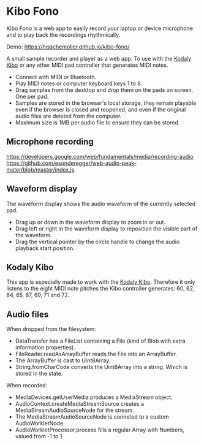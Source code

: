 # Kibo Fono

Kibo Fono is a web app to easily record your laptop or device microphone and to play back the recordings rhythmically.

Demo: https://hisschemoller.github.io/kibo-fono/

A small sample recorder and player as a web app. To use with the [Kodaly Kibo](https://www.kodaly.app/) or any other MIDI pad controller that generates MIDI notes.

* Connect with MIDI or Bluetooth.
* Play MIDI notes or computer keyboard keys 1 to 8.
* Drag samples from the desktop and drop them on the pads on screen. One per pad.
* Samples are stored in the browser's local storage, they remain playable even if the browser is closed and reopened, and even if the original audio files are deleted from the computer.
* Maximum size is 1MB per audio file to ensure they can be stored.

## Microphone recording

https://developers.google.com/web/fundamentals/media/recording-audio
https://github.com/esonderegger/web-audio-peak-meter/blob/master/index.js

## Waveform display

The waveform display shows the audio waveform of the currently selected pad.

* Drag up or down in the waveform display to zoom in or out.
* Drag left or right in the waveform display to reposition the visible part of the waveform.
* Drag the vertical pointer by the circle handle to change the audio playback start position.

## Kodaly Kibo

This app is especially made to work with the [Kodaly Kibo](https://www.kodaly.app/). Therefore it only listens to the eight MIDI note pitches the Kibo controller generates: 60, 62, 64, 65, 67, 69, 71 and 72.

## Audio files

When dropped from the filesystem:

* DataTransfer has a FileList containing a File (kind of Blob with extra information properties).
* FileReader.readAsArrayBuffer reads the File into an ArrayBuffer.
* The ArrayBuffer is cast to Uint8Array.
* String.fromCharCode converts the Uint8Array into a string. Which is stored in the state.

When recorded:

* MediaDevices.getUserMedia produces a MediaStream object.
* AudioContext.createMediaStreamSource creates a MediaStreamAudioSourceNode for the stream.
* The MediaStreamAudioSourceNode is conneted to a custom AudioWorkletNode.
* AudioWorkletProcessor.process fills a regular Array with Numbers, valued from -1 to 1.

